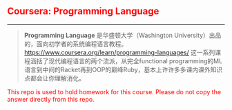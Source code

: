 ## <font color=red>Coursera: Programming Language</color> ##


----------

> **Programming Language** 是华盛顿大学（Washington University）出品的，面向初学者的系统编程语言教程。
https://www.coursera.org/learn/programming-languages/
这一系列课程涵括了现代编程语言的两个流派，从完全functional programming的ML语言到中间的Racket再到OOP的巅峰Ruby，基本上许许多多课内课外知识点都会让你理解消化。

This repo is used to hold homework for this course. Please do not copy the answer directly from this repo.
